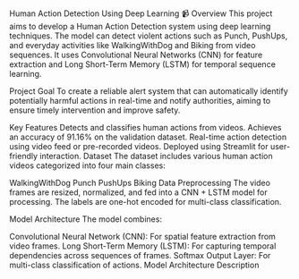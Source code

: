 Human Action Detection Using Deep Learning 📹
Overview
This project aims to develop a Human Action Detection system using deep learning techniques. The model can detect violent actions such as Punch, PushUps, and everyday activities like WalkingWithDog and Biking from video sequences. It uses Convolutional Neural Networks (CNN) for feature extraction and Long Short-Term Memory (LSTM) for temporal sequence learning.

Project Goal
To create a reliable alert system that can automatically identify potentially harmful actions in real-time and notify authorities, aiming to ensure timely intervention and improve safety.

Key Features
Detects and classifies human actions from videos.
Achieves an accuracy of 91.16% on the validation dataset.
Real-time action detection using video feed or pre-recorded videos.
Deployed using Streamlit for user-friendly interaction.
Dataset
The dataset includes various human action videos categorized into four main classes:

WalkingWithDog
Punch
PushUps
Biking
Data Preprocessing
The video frames are resized, normalized, and fed into a CNN + LSTM model for processing. The labels are one-hot encoded for multi-class classification.

Model Architecture
The model combines:

Convolutional Neural Network (CNN): For spatial feature extraction from video frames.
Long Short-Term Memory (LSTM): For capturing temporal dependencies across sequences of frames.
Softmax Output Layer: For multi-class classification of actions.
Model Architecture Description
